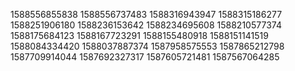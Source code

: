 1588556855838
1588556737483
1588316943947
1588315186277
1588251906180
1588236153642
1588234695608
1588210577374
1588175684123
1588167723291
1588155480918
1588151141519
1588084334420
1588037887374
1587958575553
1587865212798
1587709914044
1587692327317
1587605721481
1587567064285

